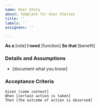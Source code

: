 ```yaml
---
name: User Story
about: Template for User Stories
title: ''
labels: ''
assignees: ''

---
```


**As a** [role] 
**I need** [function] 
**So that** [benefit] 

### Details and Assumptions 
* [document what you know] 

### Acceptance Criteria 

```gherkin 
Given [some context] 
When [certain action is taken] 
Then [the outcome of action is observed] 
```
